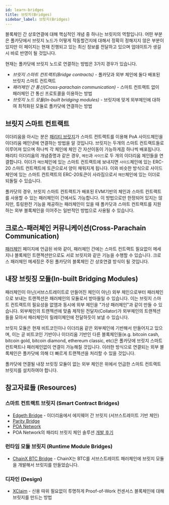 ```yaml
---
id: learn-bridges
title: 브릿지(Bridges)
sidebar_label: 브릿지(Bridges)
---
```


블록체인 간 상호연결에 대해 핵심적인 개념 중 하나는 브릿지의 역할입니다. 어떤 부분은 폴카닷에서 브릿지 노드가 어떻게 작동할건지에 대해서 정확히 정해지지 않은 부분이 있지만 이 페이지는 현재 진행되고 있는 최신 정보를 전달하고 있으며 업데이트가 생길 시 바로 반영이 될 것입니다.

현재는 폴카닷에 브릿지 노드로 연결하는 방법은 3가지 경우가 있습니다.

* *브릿지 스마트 컨트랙트(Bridge contracts)* - 폴카닷과 외부 체인에 둘다 배포된 브릿지 스마트 컨트랙트
* *패러체인 간 통신(Cross-parachain communication)* - 스마트 컨트랙트 없이 패러체인 간 통신 프로토콜을 이용하는 방법
* *브릿지 노드 모듈(In-built bridging modules)* - 브릿지에 맞게 외부체인에 대하여 최적화된 모듈로 폴카닷에 연결하는 방법

## 브릿지 스마트 컨트랙트

이더리움을 아시는 분은 [패리티 브릿지](https://github.com/paritytech/parity-bridge)가 스마트 컨트랙트를 이용해 PoA 사이드체인을 이더리움 메인넷에 연결하는 방법을 알 것입니다. 브릿지는 두개의 스마트 컨트랙트들로 이루어져 있으며 하나씩 각 체인에 체인 간 자산이동이 가능하게끔 하나씩 배포됩니다. 패리티 이더리움의 개념증명과 같은 경우, `메인`과 `사이드`로 두 개의 이더리움 체인들을 연결합니다. 이더가 `메인`체인에 있는 스마트 컨트랙트에 보내지면 `사이드`체인에 있는 ERC-20 스마트 컨트랙트에 토큰으로서 양이 채워지게 됩니다. 이와 비슷한 방식으로 사이드 체인에 있는 스마트 컨트랙트의 ERC-20토큰이 사라짐으로서 `메인`체인에 있는 이더로 되돌릴 수 있습니다.

폴카닷의 경우,  브릿지 스마트 컨트랙트가 배포된 EVM기반의 체인과 스마트 컨트랙트를 사용할 수 있는 패러체인이 간에서도 가능합니다. 이 방법으로만 한정되어 있지는 않지만, 튜링완전 기능을 제공하는 패러체인이 있을 때 폴카닷과 스마트 컨트랙트를 지원하는 외부 블록체인을 이어주는 일반적인 방법으로 사용될 수 있습니다.

## 크로스-패러체인 커뮤니케이션(Cross-Parachain Communication)
[패러체인](learn-parachains) 페이지에 언급된 바와 같이, 패러체인 간에는 스마트 컨트랙트 필요없이 메세지나 블록체인 트랜젝션만으로도 서로 브릿지와 같은 기능을 수행할 수 있습니다. 크로스 패러체인 메세징은 주된 폴카닷의 블록체인 간 상호연결 방식이 될 것입니다.

## 내장 브릿징 모듈(In-built Bridging Modules)

패러체인이 아닌(서브스트레이트로 만들어진 체인이 아닌) 외부 체인으로부터 패러체인으로 보내는 트랜젝션은 패러체인의 모듈로서 받아들일 수 있습니다. 이는 브릿지 스마트 컨트랙트의 필요성을 없앰과 동시에 외부 체인을 "가상 패러체인"과 같이 만들 수 있습니다. 외부체인의 트랜젝션에 맞춤 제작된 전달자(Collator)가 외부체인의 트랜젝션들을 모아서 패러체인이 릴레이체인에 전달하듯이 보낼 수 있습니다.

브릿지 모듈은 현재 비트코인이나 이더리움 같은 외부체인에 기반해서 만들어지고 있으며, 이는 곧 비트코인 기반이나 이더리움 기반인 다른 블록체인들(e.g. bitcoin cash, bitcoin gold, bitcoin diamond, ethereum classic, etc)은 폴카닷에 브릿지 스마트 컨트랙트나 패러체인없이 연결이 가능해질 것입니다. 이러한 방식으로 연결되는 외부 블록체인은 폴카닷에 의해 더 빠르게 트랜젝션을 처리할 수 있을 것입니다.

폴카닷에 연결될 내장 브릿징 모듈이 없는 외부 체인은 위에서 언급한 스마트 컨트랙트 브릿지를 설치하여야 합니다.

## 참고자료들 (Resources)

### 스마트 컨트랙트 브릿지 (Smart Contract Bridges)

- [Edgeth Bridge](https://github.com/hicommonwealth/edgeth_bridge/) - 이더리움에서 에지웨어 간 브릿지 (서브스트레이트 기반 체인)
- [Parity Bridge](https://github.com/paritytech/parity-bridge)
- [POA Network](https://poa.network/)
- POA Network의 패리티 브릿지 체인 솔루션 [개발 후기](https://medium.com/giveth/ethereum-dapp-scaling-poa-network-acee8a51e772)

### 런타임 모듈 브릿지 (Runtime Module Bridges)

- [ChainX BTC Bridge](https://github.com/chainx-org/ChainX/tree/develop/cxrml/bridge/btc) - ChainX는 BTC를 서브스트레이트 패러체인에 브릿지 모듈을 개발해서 브릿지를 만들었습니다.

### 디자인 (Design)

- [XClaim](https://eprint.iacr.org/2018/643.pdf) - 신용 따위 필요없이 투명하게 Proof-of-Work 컨센서스 블록체인에 대해 브릿지를 만드는 방법
